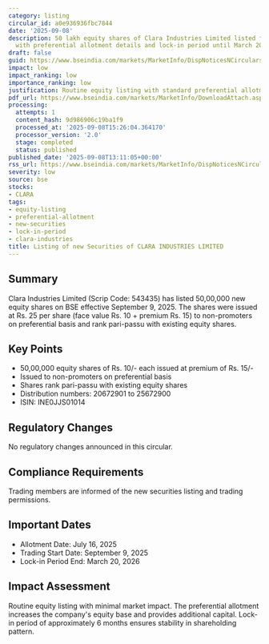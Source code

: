 ```yaml
---
category: listing
circular_id: a0e936936fbc7844
date: '2025-09-08'
description: 50 lakh equity shares of Clara Industries Limited listed for trading
  with preferential allotment details and lock-in period until March 2026.
draft: false
guid: https://www.bseindia.com/markets/MarketInfo/DispNoticesNCirculars.aspx?Noticeid={3E3EDF66-8CA8-4443-A1FB-AE87E5F0DB79}&noticeno=20250908-24&dt=09/08/2025&icount=24&totcount=37&flag=0
impact: low
impact_ranking: low
importance_ranking: low
justification: Routine equity listing with standard preferential allotment terms
pdf_url: https://www.bseindia.com/markets/MarketInfo/DownloadAttach.aspx?id=20250908-24&attachedId=
processing:
  attempts: 1
  content_hash: 9d986906c19ba1f9
  processed_at: '2025-09-08T15:26:04.364170'
  processor_version: '2.0'
  stage: completed
  status: published
published_date: '2025-09-08T13:11:05+00:00'
rss_url: https://www.bseindia.com/markets/MarketInfo/DispNoticesNCirculars.aspx?Noticeid={3E3EDF66-8CA8-4443-A1FB-AE87E5F0DB79}&noticeno=20250908-24&dt=09/08/2025&icount=24&totcount=37&flag=0
severity: low
source: bse
stocks:
- CLARA
tags:
- equity-listing
- preferential-allotment
- new-securities
- lock-in-period
- clara-industries
title: Listing of new Securities of CLARA INDUSTRIES LIMITED
---
```


## Summary

Clara Industries Limited (Scrip Code: 543435) has listed 50,00,000 new equity shares on BSE effective September 9, 2025. The shares were issued at Rs. 25 per share (face value Rs. 10 + premium Rs. 15) to non-promoters on preferential basis and rank pari-passu with existing equity shares.

## Key Points

- 50,00,000 equity shares of Rs. 10/- each issued at premium of Rs. 15/-
- Issued to non-promoters on preferential basis
- Shares rank pari-passu with existing equity shares
- Distribution numbers: 20672901 to 25672900
- ISIN: INE0JJS01014

## Regulatory Changes

No regulatory changes announced in this circular.

## Compliance Requirements

Trading members are informed of the new securities listing and trading permissions.

## Important Dates

- Allotment Date: July 16, 2025
- Trading Start Date: September 9, 2025
- Lock-in Period End: March 20, 2026

## Impact Assessment

Routine equity listing with minimal market impact. The preferential allotment increases the company's equity base and provides additional capital. Lock-in period of approximately 6 months ensures stability in shareholding pattern.